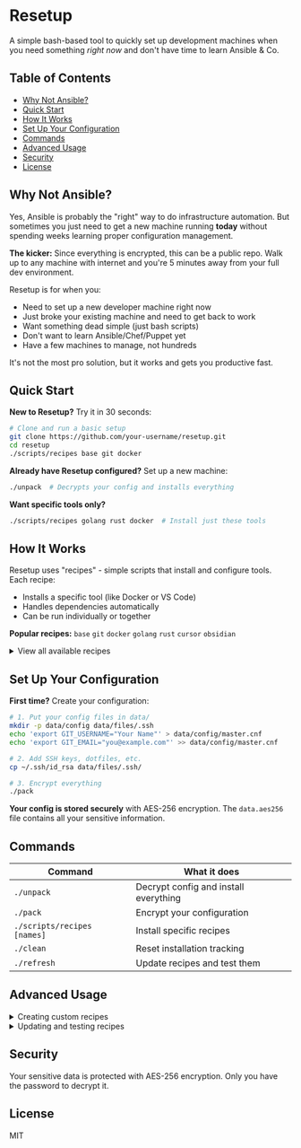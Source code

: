 # Resetup

A simple bash-based tool to quickly set up development machines when you need something *right now* and don't have time to learn Ansible & Co.

## Table of Contents

- [Why Not Ansible?](#why-not-ansible)
- [Quick Start](#quick-start)
- [How It Works](#how-it-works)
- [Set Up Your Configuration](#set-up-your-configuration)
- [Commands](#commands)
- [Advanced Usage](#advanced-usage)
- [Security](#security)
- [License](#license)

## Why Not Ansible?

Yes, Ansible is probably the "right" way to do infrastructure automation. But sometimes you just need to get a new machine running **today** without spending weeks learning proper configuration management.

**The kicker:** Since everything is encrypted, this can be a public repo. Walk up to any machine with internet and you're 5 minutes away from your full dev environment.

Resetup is for when you:
- Need to set up a new developer machine right now
- Just broke your existing machine and need to get back to work
- Want something dead simple (just bash scripts)
- Don't want to learn Ansible/Chef/Puppet yet
- Have a few machines to manage, not hundreds

It's not the most pro solution, but it works and gets you productive fast.

## Quick Start

**New to Resetup?** Try it in 30 seconds:

```bash
# Clone and run a basic setup
git clone https://github.com/your-username/resetup.git
cd resetup
./scripts/recipes base git docker
```

**Already have Resetup configured?** Set up a new machine:

```bash
./unpack  # Decrypts your config and installs everything
```

**Want specific tools only?**

```bash
./scripts/recipes golang rust docker  # Install just these tools
```

## How It Works

Resetup uses "recipes" - simple scripts that install and configure tools. Each recipe:
- Installs a specific tool (like Docker or VS Code)
- Handles dependencies automatically
- Can be run individually or together

**Popular recipes:** `base` `git` `docker` `golang` `rust` `cursor` `obsidian`

<details>
<summary>View all available recipes</summary>

**Core System:** `base` `ssh` `git`  
**Languages:** `rust` `golang` `deno` `nvm`  
**Dev Tools:** `docker` `gh` `ripgrep` `fzf` `lazygit` `bruno` `cursor` `helix` `claude-code`  
**Productivity:** `obsidian` `clickup` `1password`  
**Terminal:** `ghostty` `lf` `cascadia-font`  
**Utilities:** `chrome` `slack` `rustdesk` `youtube-downloader` `ngrok` `turso`

</details>

## Set Up Your Configuration

**First time?** Create your configuration:

```bash
# 1. Put your config files in data/
mkdir -p data/config data/files/.ssh
echo 'export GIT_USERNAME="Your Name"' > data/config/master.cnf
echo 'export GIT_EMAIL="you@example.com"' >> data/config/master.cnf

# 2. Add SSH keys, dotfiles, etc.
cp ~/.ssh/id_rsa data/files/.ssh/

# 3. Encrypt everything
./pack
```

**Your config is stored securely** with AES-256 encryption. The `data.aes256` file contains all your sensitive information.

## Commands

| Command | What it does |
|---------|-------------|
| `./unpack` | Decrypt config and install everything |
| `./pack` | Encrypt your configuration |
| `./scripts/recipes [names]` | Install specific recipes |
| `./clean` | Reset installation tracking |
| `./refresh` | Update recipes and test them |

## Advanced Usage

<details>
<summary>Creating custom recipes</summary>

1. Create a script in `recipes/` directory:
   ```bash
   #!/usr/bin/env bash
   . $1  # Source master config
   
   echo "- install myapp"
   # Installation commands here
   ```

2. Add entry to `recipes.yaml`:
   ```yaml
   - name: myapp
     description: "My application"
     script: myapp.sh
     dependencies: [base]
     tags: [productivity]
   ```

</details>

<details>
<summary>Updating and testing recipes</summary>

```bash
# Update all recipes and test them
./refresh

# Test recipes in Docker
docker build -f Dockerfile.test -t resetup-test .
```

</details>

## Security

Your sensitive data is protected with AES-256 encryption. Only you have the password to decrypt it.

## License

MIT